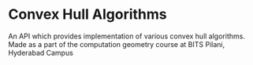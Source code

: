 # Convex Hull Algorithms
An API which provides implementation of various convex hull algorithms. Made as a part of the computation geometry course at BITS Pilani, Hyderabad Campus
